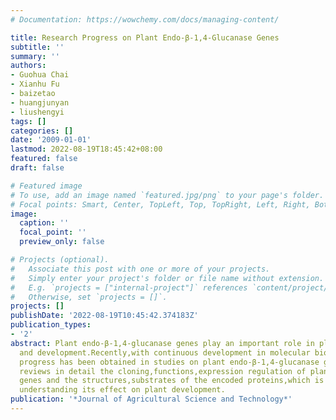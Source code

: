 ```yaml
---
# Documentation: https://wowchemy.com/docs/managing-content/

title: Research Progress on Plant Endo-β-1,4-Glucanase Genes
subtitle: ''
summary: ''
authors:
- Guohua Chai
- Xianhu Fu
- baizetao
- huangjunyan
- liushengyi
tags: []
categories: []
date: '2009-01-01'
lastmod: 2022-08-19T18:45:42+08:00
featured: false
draft: false

# Featured image
# To use, add an image named `featured.jpg/png` to your page's folder.
# Focal points: Smart, Center, TopLeft, Top, TopRight, Left, Right, BottomLeft, Bottom, BottomRight.
image:
  caption: ''
  focal_point: ''
  preview_only: false

# Projects (optional).
#   Associate this post with one or more of your projects.
#   Simply enter your project's folder or file name without extension.
#   E.g. `projects = ["internal-project"]` references `content/project/deep-learning/index.md`.
#   Otherwise, set `projects = []`.
projects: []
publishDate: '2022-08-19T10:45:42.374183Z'
publication_types:
- '2'
abstract: Plant endo-β-1,4-glucanase genes play an important role in plant growth
  and development.Recently,with continuous development in molecular biology,significant
  progress has been obtained in studies on plant endo-β-1,4-glucanase genes.The paper
  reviews in detail the cloning,functions,expression regulation of plant endo-β-1,4-glucanase
  genes and the structures,substrates of the encoded proteins,which is useful for
  understanding its effect on plant development.
publication: '*Journal of Agricultural Science and Technology*'
---
```

